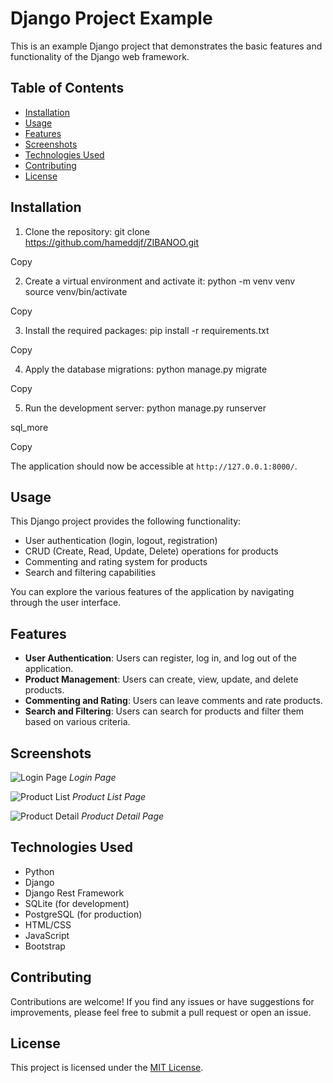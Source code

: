 # Django Project Example

This is an example Django project that demonstrates the basic features and functionality of the Django web framework.

## Table of Contents
- [Installation](#installation)
- [Usage](#usage)
- [Features](#features)
- [Screenshots](#screenshots)
- [Technologies Used](#technologies-used)
- [Contributing](#contributing)
- [License](#license)

## Installation

1. Clone the repository:
git clone https://github.com/hameddjf/ZIBANOO.git


Copy

2. Create a virtual environment and activate it:
python -m venv venv
source venv/bin/activate


Copy

3. Install the required packages:
pip install -r requirements.txt


Copy

4. Apply the database migrations:
python manage.py migrate


Copy

5. Run the development server:
python manage.py runserver

sql_more

Copy

The application should now be accessible at `http://127.0.0.1:8000/`.

## Usage

This Django project provides the following functionality:

- User authentication (login, logout, registration)
- CRUD (Create, Read, Update, Delete) operations for products
- Commenting and rating system for products
- Search and filtering capabilities

You can explore the various features of the application by navigating through the user interface.

## Features

- **User Authentication**: Users can register, log in, and log out of the application.
- **Product Management**: Users can create, view, update, and delete products.
- **Commenting and Rating**: Users can leave comments and rate products.
- **Search and Filtering**: Users can search for products and filter them based on various criteria.

## Screenshots

![Login Page](screenshots/login.png)
*Login Page*

![Product List](screenshots/product-list.png)
*Product List Page*

![Product Detail](screenshots/product-detail.png)
*Product Detail Page*

## Technologies Used

- Python
- Django
- Django Rest Framework
- SQLite (for development)
- PostgreSQL (for production)
- HTML/CSS
- JavaScript
- Bootstrap

## Contributing

Contributions are welcome! If you find any issues or have suggestions for improvements, please feel free to submit a pull request or open an issue.

## License

This project is licensed under the [MIT License](LICENSE).
